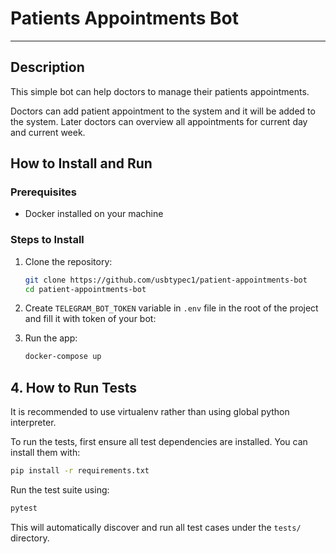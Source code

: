 # Patients Appointments Bot

---

## Description

This simple bot can help doctors to manage their patients appointments.

Doctors can add patient appointment to the system and it will be added to the system.
Later doctors can overview all appointments for current day and current week.

## How to Install and Run

### Prerequisites

- Docker installed on your machine

### Steps to Install

1. Clone the repository:
    ```bash
    git clone https://github.com/usbtypec1/patient-appointments-bot
    cd patient-appointments-bot
    ```

2. Create `TELEGRAM_BOT_TOKEN` variable in `.env` file in the root of the project and fill it with token of your bot:

3. Run the app:
    ```bash
    docker-compose up
    ```

## 4. How to Run Tests

It is recommended to use virtualenv rather than using global python interpreter.

To run the tests, first ensure all test dependencies are installed. You can install them with:

```bash
pip install -r requirements.txt
```

Run the test suite using:

```bash
pytest
```

This will automatically discover and run all test cases under the `tests/` directory.
